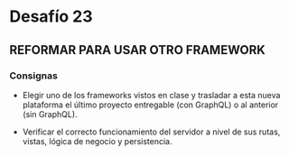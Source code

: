 # Desafío 23

## REFORMAR PARA USAR OTRO FRAMEWORK

### Consignas

- Elegir uno de los frameworks vistos en clase y trasladar a esta nueva plataforma el último proyecto entregable (con GraphQL) o al anterior (sin GraphQL).

- Verificar el correcto funcionamiento del servidor a nivel de sus rutas, vistas, lógica de negocio y persistencia.



